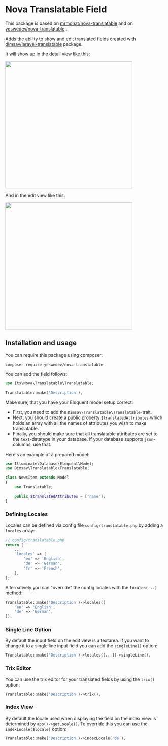 # Nova Translatable Field

This package is based on [mrmonat/nova-translatable](https://github.com/mrmonat/nova-translatable) and on [yeswedev/nova-translatable](https://framagit.org/yeswedev/ywd_nova-translatable) .

Adds the ability to show and edit translated fields created with [dimsav/laravel-translatable](https://github.com/dimsav/laravel-translatable) package.

It will show up in the detail view like this:

<img width="400" src="https://mrmonat.de/github/images/nova-spatie-translatable-details.png">

And in the edit view like this:

<img width="400" src="https://mrmonat.de/github/images/nova-spatie-translatable-edit.png">

## Installation and usage
You can require this package using composer:

```
composer require yeswedev/nova-translatable
```

You can add the field follows:

``` php
use Its\Nova\Translatable\Translatable;

Translatable::make('Description'),
```

Make sure, that you have your Eloquent model setup correct:

- First, you need to add the `Dimsav\Translatable\Translatable`-trait.
- Next, you should create a public property `$translatedAttributes` which holds an array with all the names of attributes you wish to make translatable.
- Finally, you should make sure that all translatable attributes are set to the `text`-datatype in your database. If your database supports `json`-columns, use that.

Here's an example of a prepared model:

``` php
use Illuminate\Database\Eloquent\Model;
use Dimsav\Translatable\Translatable;

class NewsItem extends Model
{
    use Translatable;
    
    public $translatedAttributes = ['name'];
}
```


### Defining Locales
Locales can be defined via config file ```config/translatable.php``` by adding a ```locales``` array:

``` php
// config/translatable.php
return [
    ...
    'locales' => [
        'en' => 'English',
        'de' => 'German',
        'fr' => 'French',
    ],
];
```

Alternatively you can "override" the config locales with the ```locales(...)``` method:

``` php
Translatable::make('Description')->locales([
    'en' => 'English',
    'de' => 'German',
]),
```

### Single Line Option
By default the input field on the edit view is a textarea. If you want to change it to a single line input field you can add the ```singleLine()``` option:

``` php
Translatable::make('Description')->locales([...])->singleLine(),
```

### Trix Editor
You can use the trix editor for your translated fields by using the ```trix()``` option:

``` php
Translatable::make('Description')->trix(),
```

### Index View
By default the locale used when displaying the field on the index view is determined by ```app()->getLocale()```. To override this you can use the ```indexLocale($locale)``` option:

``` php
Translatable::make('Description')->indexLocale('de'),
```

